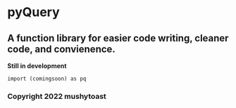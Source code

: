 # pyQuery
## A function library for easier code writing, cleaner code, and convienence. 
**Still in development**

`import (comingsoon) as pq`

### Copyright 2022 mushytoast

